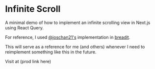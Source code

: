 # Infinite Scroll

A minimal demo of how to implement an infinite scrolling view in Next.js using React Query.

For reference, I used [@joschan21's](https://github.com/joschan21) implementation in [breadit](https://github.com/joschan21/breadit).

This will serve as a reference for me (and others) whenever I need to reimplement something like this in the future.

Visit at (prod link here)
